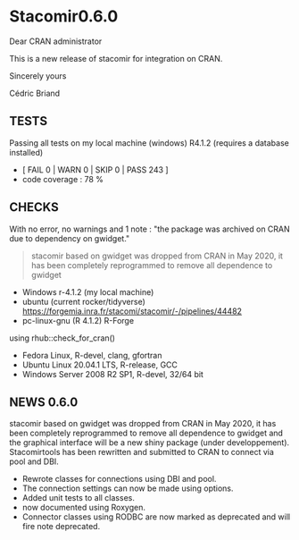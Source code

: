# Stacomir0.6.0

Dear CRAN administrator

This is a new release of stacomir for integration on CRAN.

Sincerely yours

Cédric Briand

## TESTS

Passing all tests on my local machine (windows) R4.1.2 (requires a database installed)
   
* [ FAIL 0 | WARN 0 | SKIP 0 | PASS 243 ]
* code coverage : 78 %

## CHECKS

With no error, no warnings and 1 note : "the package was archived on CRAN due to dependency on gwidget."
> stacomir based on gwidget was dropped from CRAN in May 2020, it has been completely reprogrammed to remove all dependence to
gwidget

* Windows r-4.1.2 (my local machine) 
* ubuntu (current rocker/tidyverse) https://forgemia.inra.fr/stacomi/stacomir/-/pipelines/44482 
* pc-linux-gnu (R 4.1.2) R-Forge

using rhub::check_for_cran()

* Fedora Linux, R-devel, clang, gfortran 
* Ubuntu Linux 20.04.1 LTS, R-release, GCC
* Windows Server 2008 R2 SP1, R-devel, 32/64 bit 



## NEWS 0.6.0


stacomir based on gwidget was dropped from CRAN in May 2020, it has been completely reprogrammed to remove all dependence to
gwidget and the graphical interface will be a new shiny package (under developpement). Stacomirtools has been rewritten and submitted to CRAN 
to connect via pool and DBI.

* Rewrote classes for connections using DBI and pool.
* The connection settings can now be made using options.
* Added unit tests to all classes.
* now documented using Roxygen.
* Connector classes using RODBC are now marked as deprecated and will fire note
  deprecated.

